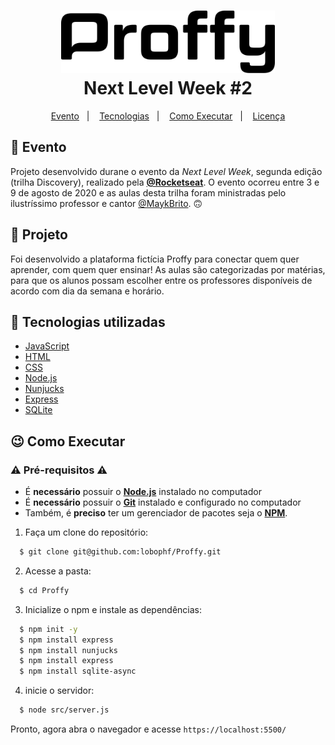 <h1 align="center">
    <img alt="Proffy" src="https://raw.githubusercontent.com/lobophf/Proffy/19f41c0697df063af1acfb520b57f02d73ff1976/public/images/logo2.svg" height="100px" />
    <br>Next Level Week #2<br/>
</h1> 

<p align="center">
  <a href="#calendar-evento">Evento</a>&nbsp;&nbsp;&nbsp;|&nbsp;&nbsp;&nbsp;
  <a href="#rocket-tecnologias">Tecnologias</a>&nbsp;&nbsp;&nbsp;|&nbsp;&nbsp;&nbsp;
  <a href="#boom-como-executar">Como Executar</a>&nbsp;&nbsp;&nbsp;|&nbsp;&nbsp;&nbsp;
  <a href="#memo-licença">Licença</a>
</p>

## :calendar: Evento
Projeto desenvolvido durane o evento da *Next Level Week*, segunda edição (trilha Discovery), realizado pela **[@Rocketseat](https://github.com/Rocketseat)**. O evento ocorreu entre 3 e 9 de agosto de 2020 e as aulas desta trilha foram ministradas pelo ilustríssimo professor e cantor [@MaykBrito](https://github.com/maykbrito/). 🙃 
## 🔨 Projeto
Foi desenvolvido a plataforma fictícia Proffy para conectar quem quer aprender, com quem quer ensinar! As aulas são categorizadas por matérias, para que os alunos possam escolher entre os professores disponíveis de acordo com dia da semana e horário.

## 🚀 Tecnologias utilizadas

- [JavaScript](https://www.javascript.com/)
- [HTML](https://www.w3schools.com/html/)
- [CSS](https://www.w3.org/Style/CSS/Overview.en.html)
- [Node.js](https://nodejs.org/en/)
- [Nunjucks](https://mozilla.github.io/nunjucks/)
- [Express](https://expressjs.com/)
- [SQLite](https://www.sqlite.org/index.html)

## 😉 Como Executar

### ⚠️ Pré-requisitos ⚠️

  - É **necessário** possuir o **[Node.js](https://nodejs.org/en/)** instalado no computador
  - É **necessário** possuir o **[Git](https://git-scm.com/)** instalado e configurado no computador
  - Também, é **preciso** ter um gerenciador de pacotes seja o **[NPM](https://www.npmjs.com/)**.

1. Faça um clone do repositório:
```sh
  $ git clone git@github.com:lobophf/Proffy.git
```

2. Acesse a pasta:
```sh
  $ cd Proffy
```

3. Inicialize o npm e instale as dependências:
```sh
  $ npm init -y
  $ npm install express
  $ npm install nunjucks
  $ npm install express
  $ npm install sqlite-async
```

4. inicie o servidor:
```sh
  $ node src/server.js
```
Pronto, agora abra o navegador e acesse `https://localhost:5500/`
